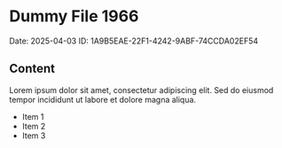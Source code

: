 # Dummy File 1966

Date: 2025-04-03
ID: 1A9B5EAE-22F1-4242-9ABF-74CCDA02EF54

## Content

Lorem ipsum dolor sit amet, consectetur adipiscing elit.
Sed do eiusmod tempor incididunt ut labore et dolore magna aliqua.

* Item 1
* Item 2
* Item 3
